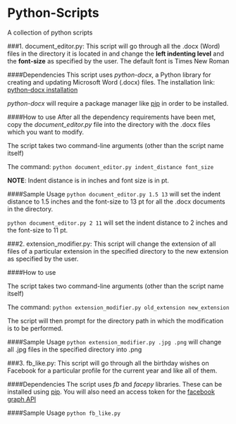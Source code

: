# Python-Scripts

A collection of python scripts

###1. document_editor.py:
This script will go through all the .docx (Word) files in the directory it is located in and change the **left indenting level** and the **font-size** as specified by the user. The default font is Times New Roman

####Dependencies
This script uses *python-docx*, a Python library for creating and updating Microsoft Word (.docx) files. 
The installation link: [python-docx installation](https://python-docx.readthedocs.io/en/latest/user/install.html#install)

*python-docx* will require a package manager like [pip](https://pypi.python.org/pypi/pip) in order to be installed. 

####How to use
After all the dependency requirements have been met, copy the *document_editor.py* file into the directory with the .docx files which you want to modify.

The script takes two command-line arguments (other than the script name itself)

The command: ``python document_editor.py indent_distance font_size`` 

**NOTE**: Indent distance is in inches and font size is in pt.

####Sample Usage
``python document_editor.py 1.5 13`` will set the indent distance to 1.5 inches and the font-size to 13 pt for all the .docx documents in the directory.

``python document_editor.py 2 11`` will set the indent distance to 2 inches and the font-size to 11 pt.


###2. extension_modifier.py:
This script will change the extension of all files of a particular extension in the specified directory to the new extension as specified by the user. 


####How to use

The script takes two command-line arguments (other than the script name itself)

The command: ``python extension_modifier.py old_extension new_extension`` 

The script will then prompt for the directory path in which the modification is to be performed.

####Sample Usage
``python extension_modifier.py .jpg .png`` will change all .jpg files in the specified directory into .png


###3. fb_like.py:
This script will go through all the birthday wishes on Facebook for a particular profile for the current year and like all of them.

####Dependencies
The script uses *fb* and *facepy* libraries. These can be installed using [pip](https://pypi.python.org/pypi/pip). 
You will also need an access token for the [facebook graph API](https://developers.facebook.com/tools/explorer)

####Sample Usage
``python fb_like.py``
